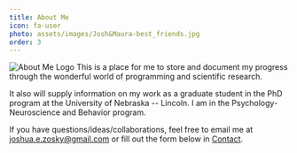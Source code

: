 ```yaml
---
title: About Me
icon: fa-user
photo: assets/images/Josh&Maura-best_friends.jpg
order: 3
---
```


![About Me Logo][about_me_logo]
This is a place for me to store and document my progress through the wonderful world of programming and scientific research.

It also will supply information on my work as a graduate student in the PhD program at the University of Nebraska -- Lincoln. I am in the Psychology-Neuroscience and Behavior program.

If you have questions/ideas/collaborations, feel free to email me at [joshua.e.zosky@gmail.com](mailto:joshua.e.zosky@gmail.com) or fill out the form below in [Contact](#contact). 

[about_me_logo]: assets/images/pic02.jpg "What do you want to know?"